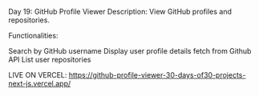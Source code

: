Day 19: GitHub Profile Viewer
Description: View GitHub profiles and repositories.

Functionalities:

Search by GitHub username
Display user profile details fetch from Github API
List user repositories

LIVE ON VERCEL:  https://github-profile-viewer-30-days-of30-projects-next-js.vercel.app/